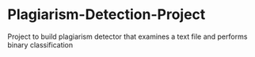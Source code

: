 # Plagiarism-Detection-Project
Project to build plagiarism detector that examines a text file and performs binary classification

